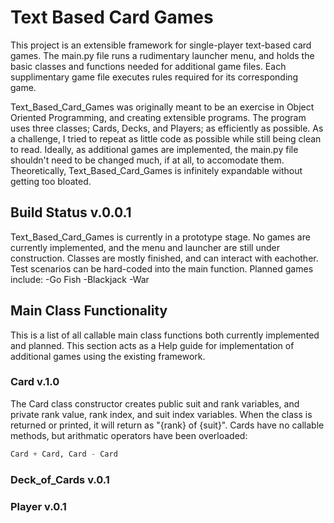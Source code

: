 # Text Based Card Games

This project is an extensible framework for single-player text-based card games. The main.py file runs a rudimentary launcher menu, and holds the basic classes and functions needed for additional game files. Each supplimentary game file executes rules required for its corresponding game.

Text_Based_Card_Games was originally meant to be an exercise in Object Oriented Programming, and creating extensible programs. The program uses three classes; Cards, Decks, and Players; as efficiently as possible. As a challenge, I tried to repeat as little code as possible while still being clean to read. Ideally, as additional games are implemented, the main.py file shouldn't need to be changed much, if at all, to accomodate them. Theoretically, Text_Based_Card_Games is infinitely expandable without getting too bloated.


## Build Status v.0.0.1

Text_Based_Card_Games is currently in a prototype stage. No games are currently implemented, and the menu and launcher are still under construction. Classes are mostly finished, and can interact with eachother. Test scenarios can be hard-coded into the main function. Planned games include:
-Go Fish
-Blackjack
-War


## Main Class Functionality

This is a list of all callable main class functions both currently implemented and planned. This section acts as a Help guide for implementation of additional games using the existing framework.


### Card v.1.0

The Card class constructor creates public suit and rank variables, and private rank value, rank index, and suit index variables. When the class is returned or printed, it will return as "{rank} of {suit}". Cards have no callable methods, but arithmatic operators have been overloaded:

```py
Card + Card, Card - Card
```



### Deck_of_Cards v.0.1

### Player v.0.1
